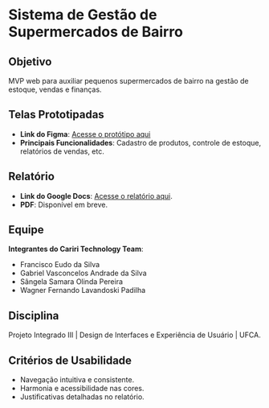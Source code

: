# Sistema de Gestão de Supermercados de Bairro

## Objetivo
MVP web para auxiliar pequenos supermercados de bairro na gestão de estoque, vendas e finanças.

## Telas Prototipadas
- **Link do Figma**: [Acesse o protótipo aqui](https://www.figma.com/design/YmtuaSG7FL376kzYkYuFX1/Layout?node-id=0-1&t=BliwoH0319qPm9kO-1)
- **Principais Funcionalidades**: Cadastro de produtos, controle de estoque, relatórios de vendas, etc.

## Relatório
- **Link do Google Docs**: [Acesse o relatório aqui](https://docs.google.com/document/d/1aC9lD3PZL-oH2IYQmYAg2qN1TlnrfVyZBzQN1lUoTeg/edit?tab=t.0).
- **PDF**: Disponível em breve.

## Equipe
**Integrantes do Cariri Technology Team**:
  - Francisco Eudo da Silva
  - Gabriel Vasconcelos Andrade da Silva
  - Sângela Samara Olinda Pereira
  - Wagner Fernando Lavandoski Padilha

## Disciplina
Projeto Integrado III | Design de Interfaces e Experiência de Usuário | UFCA.

## Critérios de Usabilidade
- Navegação intuitiva e consistente.
- Harmonia e acessibilidade nas cores.
- Justificativas detalhadas no relatório.
